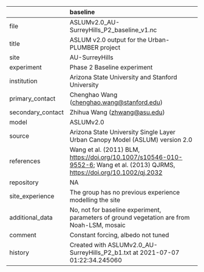 |                   | baseline                                                                                                                     |
|:------------------|:-----------------------------------------------------------------------------------------------------------------------------|
| file              | ASLUMv2.0_AU-SurreyHills_P2_baseline_v1.nc                                                                                   |
| title             | ASLUM v2.0 output for the Urban-PLUMBER project                                                                              |
| site              | AU-SurreyHills                                                                                                               |
| experiment        | Phase 2 Baseline experiment                                                                                                  |
| institution       | Arizona State University and Stanford University                                                                             |
| primary_contact   | Chenghao Wang (chenghao.wang@stanford.edu)                                                                                   |
| secondary_contact | Zhihua Wang (zhwang@asu.edu)                                                                                                 |
| model             | ASLUMv2.0                                                                                                                    |
| source            | Arizona State University Single Layer Urban Canopy Model (ASLUM) version 2.0                                                 |
| references        | Wang et al. (2011) BLM, https://doi.org/10.1007/s10546-010-9552-6; Wang et al. (2013) QJRMS, https://doi.org/10.1002/qj.2032 |
| repository        | NA                                                                                                                           |
| site_experience   | The group has no previous experience modelling the site                                                                      |
| additional_data   | No, not for baseline experiment, parameters of ground vegetation are from Noah-LSM, mosaic                                   |
| comment           | Constant forcing, albedo not tuned                                                                                           |
| history           | Created with ASLUMv2.0_AU-SurreyHills_P2_b1.txt at 2021-07-07 01:22:34.245060                                                |
